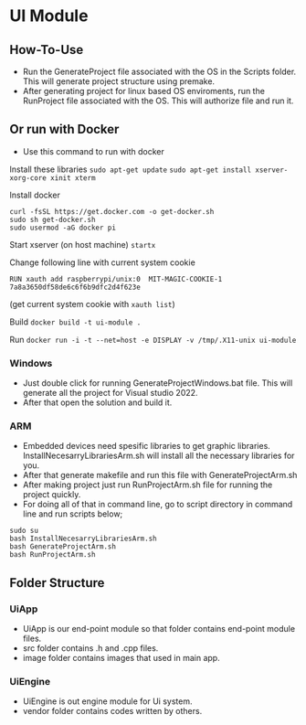 # UI Module
## How-To-Use
* Run the GenerateProject file associated with the OS in the Scripts folder. This will generate project structure using premake.
* After generating project for linux based OS enviroments, run the RunProject file associated with the OS. This will authorize file and run it.
## Or run with Docker
* Use this command to run with docker

Install these libraries
```sudo apt-get update```
```sudo apt-get install xserver-xorg-core xinit xterm```

Install docker
```
curl -fsSL https://get.docker.com -o get-docker.sh
sudo sh get-docker.sh
sudo usermod -aG docker pi
```

Start xserver (on host machine)
```startx```

Change following line with current system cookie 

```RUN xauth add raspberrypi/unix:0  MIT-MAGIC-COOKIE-1 7a8a3650df58de6c6f6b9dfc2d4f623e```

(get current system cookie with ```xauth list```)

Build
```docker build -t ui-module .```

Run
```docker run -i -t --net=host -e DISPLAY -v /tmp/.X11-unix ui-module```

### Windows
* Just double click for running GenerateProjectWindows.bat file. This will generate all the project for Visual studio 2022.
* After that open the solution and build it.
### ARM
* Embedded devices need spesific libraries to get graphic libraries. InstallNecesarryLibrariesArm.sh will install all the necessary libraries for you.
* After that generate makefile and run this file with GenerateProjectArm.sh
* After making project just run RunProjectArm.sh file for running the project quickly.
* For doing all of that in command line, go to script directory in command line and run scripts below;
```
sudo su
bash InstallNecesarryLibrariesArm.sh
bash GenerateProjectArm.sh
bash RunProjectArm.sh
```

## Folder Structure
### UiApp
* UiApp is our end-point module so that folder contains end-point module files.
* src folder contains .h and .cpp files.
* image folder contains images that used in main app.

### UiEngine
* UiEngine is out engine module for Ui system.
* vendor folder contains codes written by others. 
